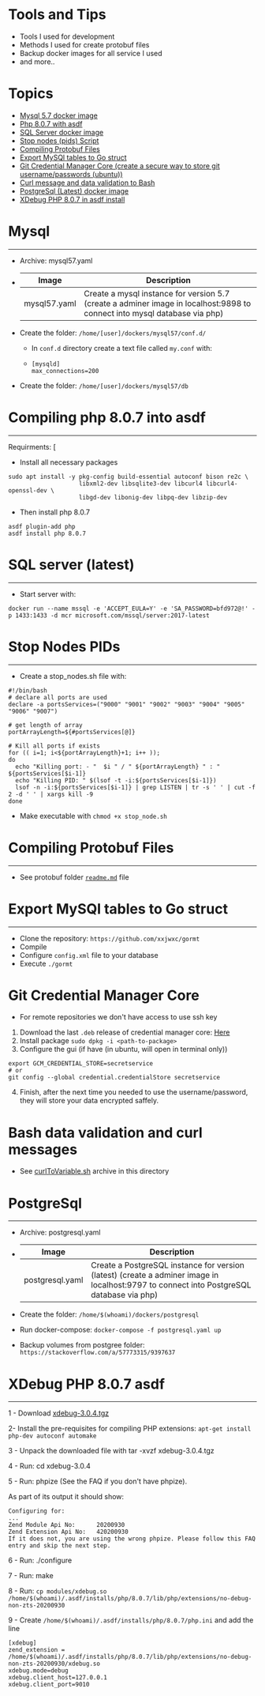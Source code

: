 # Tools and Tips 

- Tools I used for development
- Methods I used for create protobuf files
- Backup docker images for all service I used
- and more..

# Topics

- [Mysql 5.7 docker image](#mysql)
- [Php 8.0.7 with asdf](#compiling-php-807-into-asdf)
- [SQL Server docker image](#sql-server-latest)
- [Stop nodes (pids) Script](#stop-nodes-pids)
- [Compiling Protobuf Files](#compiling-protobuf-files)
- [Export MySQl tables to Go struct](#export-mysql-tables-to-go-struct)
- [Git Credential Manager Core (create a secure way to store git username/passwords (ubuntu))](#git-credential-manager-core)
- [Curl message and data validation to Bash](#bash-data-validation-and-curl-messages)
- [PostgreSql (Latest) docker image](#postgresql)
- [XDebug PHP 8.0.7 in asdf install](#xdebug-php-807-asdf)

# Mysql
-------------
- Archive: mysql57.yaml

- Image | Description
  ------|-----------
  mysql57.yaml | Create a mysql instance for version 5.7 (create a adminer image in localhost:9898 to connect into mysql database via php) |

- Create the folder: ```/home/[user]/dockers/mysql57/conf.d/```
    - In ```conf.d``` directory create a text file called ```my.conf``` with:
    - ```shell
      [mysqld] 
      max_connections=200
      ``` 
- Create the folder: ```/home/[user]/dockers/mysql57/db```

# Compiling php 8.0.7 into asdf
-------------------------------

Requirments:
[
- Install all necessary packages
```shell
sudo apt install -y pkg-config build-essential autoconf bison re2c \
                    libxml2-dev libsqlite3-dev libcurl4 libcurl4-openssl-dev \
                    libgd-dev libonig-dev libpq-dev libzip-dev
```

- Then install php 8.0.7

```shell
asdf plugin-add php
asdf install php 8.0.7
``` 

# SQL server (latest)
-------------------------------

- Start server with:

```shell
docker run --name mssql -e 'ACCEPT_EULA=Y' -e 'SA_PASSWORD=bfd972@!' -p 1433:1433 -d mcr microsoft.com/mssql/server:2017-latest
```

# Stop Nodes PIDs
-------------------------------

- Create a stop_nodes.sh file with:

```shell
#!/bin/bash
# declare all ports are used
declare -a portsServices=("9000" "9001" "9002" "9003" "9004" "9005" "9006" "9007")

# get length of array
portArrayLength=${#portsServices[@]}

# Kill all ports if exists
for (( i=1; i<${portArrayLength}+1; i++ ));
do
  echo "Killing port: - "  $i " / " ${portArrayLength} " : " ${portsServices[$i-1]}
  echo "Killing PID: " $(lsof -t -i:${portsServices[$i-1]})
  lsof -n -i:${portsServices[$i-1]} | grep LISTEN | tr -s ' ' | cut -f 2 -d ' ' | xargs kill -9
done
```

- Make executable with ```chmod +x stop_node.sh``` 

# Compiling Protobuf Files
-------------------------------

- See protobuf folder [```readme.md```](./protobuf/README.md) file

# Export MySQl tables to Go struct
-------------------------------

- Clone the repository: ```https://github.com/xxjwxc/gormt```
- Compile
- Configure ```config.xml``` file to your database
- Execute ```./gormt```


# Git Credential Manager Core

- For remote repositories we don't have access to use ssh key

1. Download the last `.deb` release of credential manager core: [Here](https://github.com/microsoft/Git-Credential-Manager-Core/releases/tag/v2.0.475)
2. Install package ```sudo dpkg -i <path-to-package>```
3. Configure the gui (if have (in ubuntu, will open in terminal only))
  ```
  export GCM_CREDENTIAL_STORE=secretservice
  # or
  git config --global credential.credentialStore secretservice
  ``` 
  4. Finish, after the next time you needed to use the username/password, they will store your data encrypted saffely.

  # Bash data validation and curl messages
  
  - See [curlToVariable.sh](./curlToVariableBash.sh) archive in this directory

  # PostgreSql
-------------
- Archive: postgresql.yaml

- Image | Description
  ------|-----------
  postgresql.yaml | Create a PostgreSQL instance for version (latest) (create a adminer image in localhost:9797 to connect into PostgreSQL database via php) |

- Create the folder: ```/home/$(whoami)/dockers/postgresql```
- Run docker-compose: ```docker-compose -f postgresql.yaml up```
- Backup volumes from postgree folder: ```https://stackoverflow.com/a/57773315/9397637```

# XDebug PHP 8.0.7 asdf
------------------

1 - Download [xdebug-3.0.4.tgz](http://xdebug.org/files/xdebug-3.0.4.tgz)

2- Install the pre-requisites for compiling PHP extensions: ```apt-get install php-dev autoconf automake```

3 - Unpack the downloaded file with tar -xvzf xdebug-3.0.4.tgz

4 - Run: cd xdebug-3.0.4

5 - Run: phpize (See the FAQ if you don't have phpize).

As part of its output it should show:
``` 
Configuring for:
...
Zend Module Api No:      20200930
Zend Extension Api No:   420200930
If it does not, you are using the wrong phpize. Please follow this FAQ entry and skip the next step.
```
6 - Run: ./configure

7 - Run: make

8 - Run: ```cp modules/xdebug.so /home/$(whoami)/.asdf/installs/php/8.0.7/lib/php/extensions/no-debug-non-zts-20200930```

9 - Create ```/home/$(whoami)/.asdf/installs/php/8.0.7/php.ini``` and add the line
```
[xdebug]
zend_extension = /home/$(whoami)/.asdf/installs/php/8.0.7/lib/php/extensions/no-debug-non-zts-20200930/xdebug.so
xdebug.mode=debug
xdebug.client_host=127.0.0.1
xdebug.client_port=9010
```
